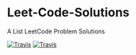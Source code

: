 # Leet-Code-Solutions
A List LeetCode Problem Solutions  

[![Travis](https://img.shields.io/badge/language-Python-red.svg)]()
[![Travis](https://img.shields.io/badge/language-Java-blue.svg)]()

